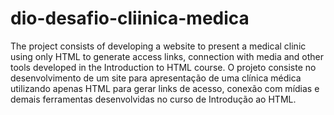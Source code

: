 # dio-desafio-cliinica-medica
The project consists of developing a website to present a medical clinic using only HTML to generate access links, connection with media and other tools developed in the Introduction to HTML course.
O projeto consiste no desenvolvimento de um site para apresentação de uma clínica médica utilizando apenas HTML para gerar links de acesso, conexão com mídias e demais ferramentas desenvolvidas no curso de Introdução ao HTML.
